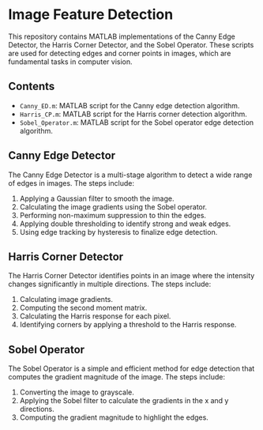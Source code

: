# Image Feature Detection

This repository contains MATLAB implementations of the Canny Edge Detector, the Harris Corner Detector, and the Sobel Operator. These scripts are used for detecting edges and corner points in images, which are fundamental tasks in computer vision.

## Contents

- `Canny_ED.m`: MATLAB script for the Canny edge detection algorithm.
- `Harris_CP.m`: MATLAB script for the Harris corner detection algorithm.
- `Sobel_Operator.m`: MATLAB script for the Sobel operator edge detection algorithm.

## Canny Edge Detector

The Canny Edge Detector is a multi-stage algorithm to detect a wide range of edges in images. The steps include:

1. Applying a Gaussian filter to smooth the image.
2. Calculating the image gradients using the Sobel operator.
3. Performing non-maximum suppression to thin the edges.
4. Applying double thresholding to identify strong and weak edges.
5. Using edge tracking by hysteresis to finalize edge detection.

## Harris Corner Detector

The Harris Corner Detector identifies points in an image where the intensity changes significantly in multiple directions. The steps include:

1. Calculating image gradients.
2. Computing the second moment matrix.
3. Calculating the Harris response for each pixel.
4. Identifying corners by applying a threshold to the Harris response.


## Sobel Operator

The Sobel Operator is a simple and efficient method for edge detection that computes the gradient magnitude of the image. The steps include:

1. Converting the image to grayscale.
2. Applying the Sobel filter to calculate the gradients in the x and y directions.
3. Computing the gradient magnitude to highlight the edges.


